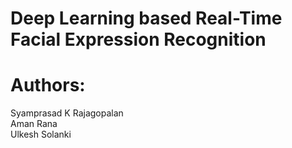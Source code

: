 # Deep Learning based Real-Time Facial Expression Recognition

# Authors: 
Syamprasad K Rajagopalan  
Aman Rana  
Ulkesh Solanki  

